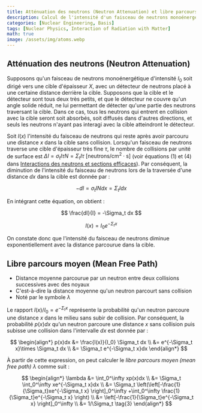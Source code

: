 ```yaml
---
title: Atténuation des neutrons (Neutron Attenuation) et libre parcours moyen (Mean Free Path)
description: Calcul de l'intensité d'un faisceau de neutrons monoénergétique en fonction de la distance de pénétration dans une cible, et dérivation du libre parcours moyen des neutrons.
categories: [Nuclear Engineering, Basis]
tags: [Nuclear Physics, Interaction of Radiation with Matter]
math: true
image: /assets/img/atoms.webp
---
```

## Atténuation des neutrons (Neutron Attenuation)
Supposons qu'un faisceau de neutrons monoénergétique d'intensité $I_0$ soit dirigé vers une cible d'épaisseur $X$, avec un détecteur de neutrons placé à une certaine distance derrière la cible. Supposons que la cible et le détecteur sont tous deux très petits, et que le détecteur ne couvre qu'un angle solide réduit, ne lui permettant de détecter qu'une partie des neutrons traversant la cible. Dans ce cas, tous les neutrons qui entrent en collision avec la cible seront soit absorbés, soit diffusés dans d'autres directions, et seuls les neutrons n'ayant pas interagi avec la cible atteindront le détecteur.

Soit $I(x)$ l'intensité du faisceau de neutrons qui reste après avoir parcouru une distance $x$ dans la cible sans collision. Lorsqu'un faisceau de neutrons traverse une cible d'épaisseur très fine $\tau$, le nombre de collisions par unité de surface est $\Delta I = \sigma_t I\tau N = \Sigma_t I\tau \ \text{[neutrons/cm}^2\cdot\text{s]}$ (voir équations (1) et (4) dans [Interactions des neutrons et sections efficaces](/posts/Neutron-Interactions-and-Cross-sections/#section-efficace-cross-section-ou-section-efficace-microscopique-microscopic-cross-section)). Par conséquent, la diminution de l'intensité du faisceau de neutrons lors de la traversée d'une distance $dx$ dans la cible est donnée par :

$$ -dI = \sigma_t IN dx = \Sigma_t I dx \tag{1} $$

En intégrant cette équation, on obtient :

$$ \frac{dI}{I} = -\Sigma_t dx $$

$$ I(x) = I_0e^{-\Sigma_t x} \tag{2} $$

On constate donc que l'intensité du faisceau de neutrons diminue exponentiellement avec la distance parcourue dans la cible.

## Libre parcours moyen (Mean Free Path)
- Distance moyenne parcourue par un neutron entre deux collisions successives avec des noyaux
- C'est-à-dire la distance moyenne qu'un neutron parcourt sans collision
- Noté par le symbole $\lambda$

Le rapport $I(x)/I_0=e^{-\Sigma_t x}$ représente la probabilité qu'un neutron parcoure une distance $x$ dans le milieu sans subir de collision. Par conséquent, la probabilité $p(x)dx$ qu'un neutron parcoure une distance $x$ sans collision puis subisse une collision dans l'intervalle $dx$ est donnée par :

$$ \begin{align*}
p(x)dx &= \frac{I(x)}{I_0} \Sigma_t dx
\\ &= e^{-\Sigma_t x}\times \Sigma_t dx
\\ &= \Sigma_t e^{-\Sigma_t x}dx
\end{align*}
$$

À partir de cette expression, on peut calculer le *libre parcours moyen (mean free path)* $\lambda$ comme suit :

$$ \begin{align*}
\lambda &= \int_0^\infty xp(x)dx
\\ &= \Sigma_t \int_0^\infty xe^{-\Sigma_t x}dx
\\ &= \Sigma_t \left(\left[-\frac{1}{\Sigma_t}xe^{-\Sigma_t x} \right]_0^\infty +\int_0^\infty \frac{1}{\Sigma_t}e^{-\Sigma_t x} \right)
\\ &= \left[-\frac{1}{\Sigma_t}e^{-\Sigma_t x} \right]_0^\infty
\\ &= 1/\Sigma_t \tag{3}
\end{align*}
$$
